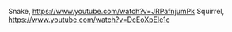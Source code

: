 Snake, https://www.youtube.com/watch?v=JRPafnjumPk
Squirrel, https://www.youtube.com/watch?v=DcEoXpEIe1c
